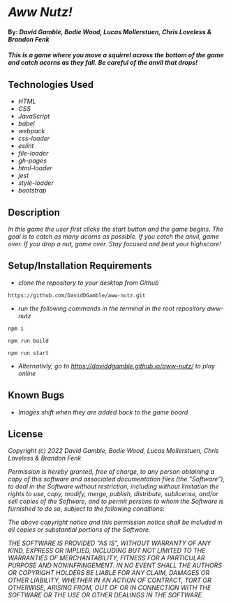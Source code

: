 # _Aww Nutz!_

#### By: _**David Gamble, Bodie Wood, Lucas Mollerstuen, Chris Loveless & Brandon Fenk**_

#### _This is a game where you move a squirrel across the bottom of the game and catch acorns as they fall. Be careful of the anvil that drops!_

## Technologies Used

* _HTML_
* _CSS_
* _JavaScript_
* _babel_
* _webpack_
* _css-loader_
* _eslint_
* _file-loader_
* _gh-pages_
* _html-loader_
* _jest_
* _style-loader_
* _bootstrap_

## Description

_In this game the user first clicks the start button and the game begins. The goal is to catch as many acorns as possible. If you catch the anvil, game over. If you drop a nut, game over. Stay focused and beat your highscore!_

## Setup/Installation Requirements

* _clone the repository to your desktop from Github_ 
```
https://github.com/DavidDGamble/aww-nutz.git
```
* _run the following commands in the terminal in the root repository aww-nutz_
```
npm i
```
```
npm run build
```
```
npm run start
```

* _Alternativly, go to https://daviddgamble.github.io/aww-nutz/ to play online_

## Known Bugs

* _Images shift when they are added back to the game board_


## License

_Copyright (c) 2022 David Gamble, Bodie Wood, Lucas Mollerstuen, Chris Loveless & Brandon Fenk_

_Permission is hereby granted, free of charge, to any person obtaining a copy of this software and associated documentation files (the "Software"), to deal in the Software without restriction, including without limitation the rights to use, copy, modify, merge, publish, distribute, sublicense, and/or sell copies of the Software, and to permit persons to whom the Software is furnished to do so, subject to the following conditions:_

_The above copyright notice and this permission notice shall be included in all copies or substantial portions of the Software._

_THE SOFTWARE IS PROVIDED "AS IS", WITHOUT WARRANTY OF ANY KIND, EXPRESS OR IMPLIED, INCLUDING BUT NOT LIMITED TO THE WARRANTIES OF MERCHANTABILITY, FITNESS FOR A PARTICULAR PURPOSE AND NONINFRINGEMENT. IN NO EVENT SHALL THE AUTHORS OR COPYRIGHT HOLDERS BE LIABLE FOR ANY CLAIM, DAMAGES OR OTHER LIABILITY, WHETHER IN AN ACTION OF CONTRACT, TORT OR OTHERWISE, ARISING FROM, OUT OF OR IN CONNECTION WITH THE SOFTWARE OR THE USE OR OTHER DEALINGS IN THE SOFTWARE._
